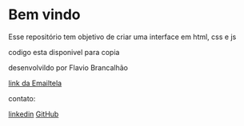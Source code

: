 # Bem vindo

Esse repositório tem objetivo de criar uma interface em html, css e js 

codigo esta disponivel para copia

desenvolvildo por Flavio Brancalhão

[link da Emailtela](https://flaviobrancalhao.github.io/EmailTela/)

contato:

[linkedin](https://www.linkedin.com/in/flavio-brancalhao-659574169/)
[GitHub](https://github.com/FlavioBrancalhao)
